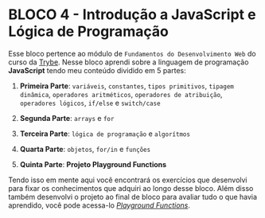 # BLOCO 4 - Introdução a JavaScript e Lógica de Programação

Esse bloco pertence ao módulo de `Fundamentos do Desenvolvimento Web` do curso da [Trybe](https://www.betrybe.com/). Nesse bloco aprendi sobre a linguagem de programação **JavaScript** tendo meu conteúdo dividido em 5 partes:

1. **Primeira Parte**: `variáveis`, `constantes`, `tipos primitivos`, `tipagem dinâmica`, `operadores aritméticos`, `operadores de atribuição`, `operadores lógicos`, `if/else` e `switch/case`

2. **Segunda Parte**: `arrays` e `for`

3. **Terceira Parte**: `lógica de programação` e `algorítmos`

4. **Quarta Parte**: `objetos`, `for/in` e `funções`

5. **Quinta Parte**: **Projeto Playground Functions**

Tendo isso em mente aqui você encontrará os exercícios que desenvolvi para fixar os conhecimentos que adquiri ao longo desse bloco. Além disso também desenvolvi o projeto ao final de bloco para avaliar tudo o que havia aprendido, você pode acessa-lo _[Playground Functions](linkProjetoDoBloco)_.
